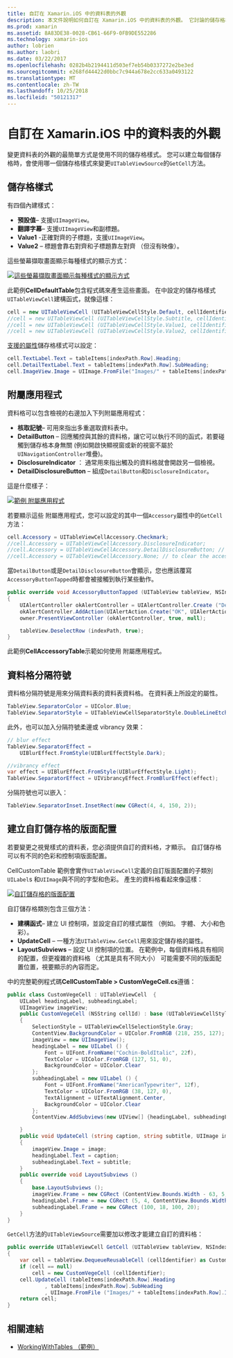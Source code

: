 ```yaml
---
title: 自訂在 Xamarin.iOS 中的資料表的外觀
description: 本文件說明如何自訂在 Xamarin.iOS 中的資料表的外觀。 它討論的儲存格樣式、 附屬應用程式、 資料格分隔符號，以及自訂的資料格的版面配置。
ms.prod: xamarin
ms.assetid: 8A83DE38-0028-CB61-66F9-0FB9DE552286
ms.technology: xamarin-ios
author: lobrien
ms.author: laobri
ms.date: 03/22/2017
ms.openlocfilehash: 0282b4b2194411d503ef7eb54b0337272e2be3ed
ms.sourcegitcommit: e268fd44422d0bbc7c944a678e2cc633a0493122
ms.translationtype: MT
ms.contentlocale: zh-TW
ms.lasthandoff: 10/25/2018
ms.locfileid: "50121317"
---
```

# <a name="customizing-a-tables-appearance-in-xamarinios"></a>自訂在 Xamarin.iOS 中的資料表的外觀

變更資料表的外觀的最簡單方式是使用不同的儲存格樣式。 您可以建立每個儲存格時，會使用哪一個儲存格樣式來變更`UITableViewSource`的`GetCell`方法。

## <a name="cell-styles"></a>儲存格樣式

有四個內建樣式：

-  **預設值**– 支援`UIImageView`。
-  **翻譯字幕**– 支援`UIImageView`和副標題。
-  **Value1** -正確對齊的子標題，支援`UIImageView`。
-  **Value2** – 標題會靠右對齊和子標題靠左對齊 （但沒有映像）。


這些螢幕擷取畫面顯示每種樣式的顯示方式：

 [![](customizing-table-appearance-images/image7.png "這些螢幕擷取畫面顯示每種樣式的顯示方式")](customizing-table-appearance-images/image7.png#lightbox)

此範例**CellDefaultTable**包含程式碼來產生這些畫面。 在中設定的儲存格樣式`UITableViewCell`建構函式，就像這樣：

```csharp
cell = new UITableViewCell (UITableViewCellStyle.Default, cellIdentifier);
//cell = new UITableViewCell (UITableViewCellStyle.Subtitle, cellIdentifier);
//cell = new UITableViewCell (UITableViewCellStyle.Value1, cellIdentifier);
//cell = new UITableViewCell (UITableViewCellStyle.Value2, cellIdentifier);
```

[支援的屬性](http://developer.xamarin.com/api/type/UIKit.UITableViewCell/)儲存格樣式可以設定：

```csharp
cell.TextLabel.Text = tableItems[indexPath.Row].Heading;
cell.DetailTextLabel.Text = tableItems[indexPath.Row].SubHeading;
cell.ImageView.Image = UIImage.FromFile("Images/" + tableItems[indexPath.Row].ImageName); // don't use for Value2
```

## <a name="accessories"></a>附屬應用程式

資料格可以包含檢視的右邊加入下列附屬應用程式：

-   **核取記號**– 可用來指出多重選取資料表中。
-   **DetailButton** – 回應觸控與其餘的資料格，讓它可以執行不同的函式，若要碰觸到儲存格本身無關 (例如開啟快顯視窗或新的視窗不屬於`UINavigationController`堆疊)。
-   **DisclosureIndicator** ： 通常用來指出觸及的資料格就會開啟另一個檢視。
-   **DetailDisclosureButton** – 組成`DetailButton`和`DisclosureIndicator`。


這是什麼樣子：

 [![](customizing-table-appearance-images/image8.png "範例 附屬應用程式")](customizing-table-appearance-images/image8.png#lightbox)

若要顯示這些 附屬應用程式，您可以設定的其中一個`Accessory`屬性中的`GetCell`方法：

```csharp
cell.Accessory = UITableViewCellAccessory.Checkmark;
//cell.Accessory = UITableViewCellAccessory.DisclosureIndicator;
//cell.Accessory = UITableViewCellAccessory.DetailDisclosureButton; // implement AccessoryButtonTapped
//cell.Accessory = UITableViewCellAccessory.None; // to clear the accessory
```

當`DetailButton`或是`DetailDisclosureButton`會顯示，您也應該覆寫`AccessoryButtonTapped`時都會被接觸到執行某些動作。

```csharp
public override void AccessoryButtonTapped (UITableView tableView, NSIndexPath indexPath)
{
    UIAlertController okAlertController = UIAlertController.Create ("DetailDisclosureButton Touched", tableItems[indexPath.Row].Heading, UIAlertControllerStyle.Alert);
    okAlertController.AddAction(UIAlertAction.Create("OK", UIAlertActionStyle.Default, null));
    owner.PresentViewController (okAlertController, true, null);

    tableView.DeselectRow (indexPath, true);
}
```

此範例**CellAccessoryTable**示範如何使用 附屬應用程式。

## <a name="cell-separators"></a>資料格分隔符號

資料格分隔符號是用來分隔資料表的資料表資料格。 在資料表上所設定的屬性。

```csharp
TableView.SeparatorColor = UIColor.Blue;
TableView.SeparatorStyle = UITableViewCellSeparatorStyle.DoubleLineEtched;
```

此外，也可以加入分隔符號柔邊或 vibrancy 效果：

```csharp
// blur effect
TableView.SeparatorEffect =
    UIBlurEffect.FromStyle(UIBlurEffectStyle.Dark);

//vibrancy effect
var effect = UIBlurEffect.FromStyle(UIBlurEffectStyle.Light);
TableView.SeparatorEffect = UIVibrancyEffect.FromBlurEffect(effect);
```

分隔符號也可以嵌入：

```csharp
TableView.SeparatorInset.InsetRect(new CGRect(4, 4, 150, 2));
```

## <a name="creating-custom-cell-layouts"></a>建立自訂儲存格的版面配置

若要變更之視覺樣式的資料表，您必須提供自訂的資料格，才顯示。 自訂儲存格可以有不同的色彩和控制項版面配置。

CellCustomTable 範例會實作`UITableViewCell`定義的自訂版面配置的子類別`UILabel`s 和`UIImage`與不同的字型和色彩。 產生的資料格看起來像這樣：

 [![](customizing-table-appearance-images/image9.png "自訂儲存格的版面配置")](customizing-table-appearance-images/image9.png#lightbox)

自訂儲存格類別包含三個方法：

-   **建構函式**– 建立 UI 控制項，並設定自訂的樣式屬性 （例如。 字體、 大小和色彩）。
-   **UpdateCell** – 一種方法`UITableView.GetCell`用來設定儲存格的屬性。
-   **LayoutSubviews** – 設定 UI 控制項的位置。 在範例中，每個資料格具有相同的配置，但更複雜的資料格 （尤其是具有不同大小） 可能需要不同的版面配置位置，視要顯示的內容而定。


中的完整範例程式碼**CellCustomTable > CustomVegeCell.cs**遵循：

```csharp
public class CustomVegeCell : UITableViewCell  {
    UILabel headingLabel, subheadingLabel;
    UIImageView imageView;
    public CustomVegeCell (NSString cellId) : base (UITableViewCellStyle.Default, cellId)
    {
        SelectionStyle = UITableViewCellSelectionStyle.Gray;
        ContentView.BackgroundColor = UIColor.FromRGB (218, 255, 127);
        imageView = new UIImageView();
        headingLabel = new UILabel () {
            Font = UIFont.FromName("Cochin-BoldItalic", 22f),
            TextColor = UIColor.FromRGB (127, 51, 0),
            BackgroundColor = UIColor.Clear
        };
        subheadingLabel = new UILabel () {
            Font = UIFont.FromName("AmericanTypewriter", 12f),
            TextColor = UIColor.FromRGB (38, 127, 0),
            TextAlignment = UITextAlignment.Center,
            BackgroundColor = UIColor.Clear
        };
        ContentView.AddSubviews(new UIView[] {headingLabel, subheadingLabel, imageView});

    }
    public void UpdateCell (string caption, string subtitle, UIImage image)
    {
        imageView.Image = image;
        headingLabel.Text = caption;
        subheadingLabel.Text = subtitle;
    }
    public override void LayoutSubviews ()
    {
        base.LayoutSubviews ();
        imageView.Frame = new CGRect (ContentView.Bounds.Width - 63, 5, 33, 33);
        headingLabel.Frame = new CGRect (5, 4, ContentView.Bounds.Width - 63, 25);
        subheadingLabel.Frame = new CGRect (100, 18, 100, 20);
    }
}
```

`GetCell`方法的`UITableViewSource`需要加以修改才能建立自訂的資料格：

```csharp
public override UITableViewCell GetCell (UITableView tableView, NSIndexPath indexPath)
{
    var cell = tableView.DequeueReusableCell (cellIdentifier) as CustomVegeCell;
    if (cell == null)
        cell = new CustomVegeCell (cellIdentifier);
    cell.UpdateCell (tableItems[indexPath.Row].Heading
            , tableItems[indexPath.Row].SubHeading
            , UIImage.FromFile ("Images/" + tableItems[indexPath.Row].ImageName) );
    return cell;
}
```



## <a name="related-links"></a>相關連結

- [WorkingWithTables （範例）](https://developer.xamarin.com/samples/monotouch/WorkingWithTables)
